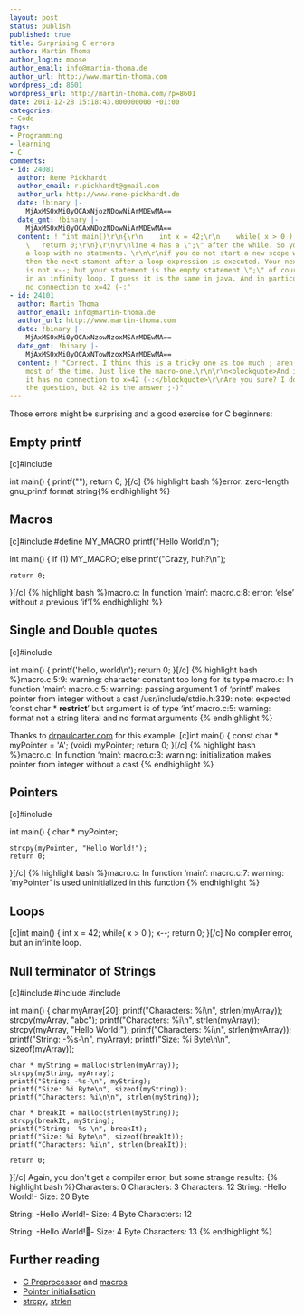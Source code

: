 ```yaml
---
layout: post
status: publish
published: true
title: Surprising C errors
author: Martin Thoma
author_login: moose
author_email: info@martin-thoma.de
author_url: http://www.martin-thoma.com
wordpress_id: 8601
wordpress_url: http://martin-thoma.com/?p=8601
date: 2011-12-28 15:18:43.000000000 +01:00
categories:
- Code
tags:
- Programming
- learning
- C
comments:
- id: 24081
  author: Rene Pickhardt
  author_email: r.pickhardt@gmail.com
  author_url: http://www.rene-pickhardt.de
  date: !binary |-
    MjAxMS0xMi0yOCAxNjozNDowNiArMDEwMA==
  date_gmt: !binary |-
    MjAxMS0xMi0yOCAxNDozNDowNiArMDEwMA==
  content: ! "int main()\r\n{\r\n    int x = 42;\r\n    while( x > 0 );\r\n        x--;\r\n
    \   return 0;\r\n}\r\n\r\nline 4 has a \";\" after the while. So you are running
    a loop with no statments. \r\n\r\nif you do not start a new scope with { and }
    then the next stament after a loop expression is executed. Your next statement
    is not x--; but your statement is the empty statement \";\" of course this results
    in an infinity loop. I guess it is the same in java. And in particular it has
    no connection to x=42 (-:"
- id: 24101
  author: Martin Thoma
  author_email: info@martin-thoma.de
  author_url: http://www.martin-thoma.com
  date: !binary |-
    MjAxMS0xMi0yOCAxNzowNzoxMSArMDEwMA==
  date_gmt: !binary |-
    MjAxMS0xMi0yOCAxNTowNzoxMSArMDEwMA==
  content: ! "Correct. I think this is a tricky one as too much ; aren't important
    most of the time. Just like the macro-one.\r\n\r\n<blockquote>And in particular
    it has no connection to x=42 (-:</blockquote>\r\nAre you sure? I don't know
    the question, but 42 is the answer ;-)"
---
```

Those errors might be surprising and a good exercise for C beginners:

<h2>Empty printf</h2>
[c]#include <stdio.h>

int main()
{
    printf("");
    return 0;
}[/c]
{% highlight bash %}error: zero-length gnu_printf format string{% endhighlight %}

<h2>Macros</h2>
[c]#include <stdio.h>
#define MY_MACRO printf("Hello World\n");

int main()
{
    if (1)
        MY_MACRO;
    else
        printf("Crazy, huh?\n");

    return 0;
}[/c]
{% highlight bash %}macro.c: In function &lsquo;main&rsquo;:
macro.c:8: error: &lsquo;else&rsquo; without a previous &lsquo;if&rsquo;{% endhighlight %}

<h2>Single and Double quotes</h2>
[c]#include <stdio.h>

int main()
{
    printf('hello, world\n');
    return 0;
}[/c]
{% highlight bash %}macro.c:5:9: warning: character constant too long for its type
macro.c: In function &lsquo;main&rsquo;:
macro.c:5: warning: passing argument 1 of &lsquo;printf&rsquo; makes pointer from integer without a cast
/usr/include/stdio.h:339: note: expected &lsquo;const char * __restrict__&rsquo; but argument is of type &lsquo;int&rsquo;
macro.c:5: warning: format not a string literal and no format arguments
{% endhighlight %}

Thanks to <a href="http://www.drpaulcarter.com/cs/common-c-errors.php#3.1">drpaulcarter.com</a> for this example:
[c]int main()
{
    const char * myPointer = 'A';
    (void) myPointer;
    return 0;
}[/c]
{% highlight bash %}macro.c: In function &lsquo;main&rsquo;:
macro.c:3: warning: initialization makes pointer from integer without a cast
{% endhighlight %}

<h2>Pointers</h2>
[c]#include <string.h>

int main()
{
    char * myPointer;

    strcpy(myPointer, "Hello World!");
    return 0;
}[/c]
{% highlight bash %}macro.c: In function &lsquo;main&rsquo;:
macro.c:7: warning: &lsquo;myPointer&rsquo; is used uninitialized in this function
{% endhighlight %}

<h2>Loops</h2>
[c]int main()
{
    int x = 42;
    while( x > 0 );
        x--;
    return 0;
}[/c]
No compiler error, but an infinite loop.

<h2>Null terminator of Strings</h2>
[c]#include <stdio.h>
#include <stdlib.h>
#include <string.h>

int main()
{
    char myArray[20];
    printf("Characters: %i\n", strlen(myArray));
    strcpy(myArray, "abc");
    printf("Characters: %i\n", strlen(myArray));
    strcpy(myArray, "Hello World!"); 
    printf("Characters: %i\n", strlen(myArray));
    printf("String: -%s-\n", myArray);
    printf("Size: %i Byte\n\n", sizeof(myArray));

    char * myString = malloc(strlen(myArray));
    strcpy(myString, myArray);
    printf("String: -%s-\n", myString);
    printf("Size: %i Byte\n", sizeof(myString));
    printf("Characters: %i\n\n", strlen(myString));

    char * breakIt = malloc(strlen(myString));
    strcpy(breakIt, myString);
    printf("String: -%s-\n", breakIt);
    printf("Size: %i Byte\n", sizeof(breakIt));
    printf("Characters: %i\n", strlen(breakIt));

    return 0;
}[/c]
Again, you don't get a compiler error, but some strange results:
{% highlight bash %}Characters: 0
Characters: 3
Characters: 12
String: -Hello World!-
Size: 20 Byte

String: -Hello World!-
Size: 4 Byte
Characters: 12

String: -Hello World!-
Size: 4 Byte
Characters: 13
{% endhighlight %}

<h2>Further reading</h2>
<ul>
  <li><a href="http://en.wikipedia.org/wiki/C_preprocessor">C Preprocessor</a> and <a href="http://en.wikipedia.org/wiki/C_preprocessor#Macro_definition_and_expansion">macros</a></li>
  <li><a href="http://www.drpaulcarter.com/cs/common-c-errors.php#2.8">Pointer initialisation</a></li>
  <li><a href="http://linux.die.net/man/3/strcpy">strcpy</a>, <a href="http://linux.die.net/man/3/strlen">strlen</a></li>
</ul>
